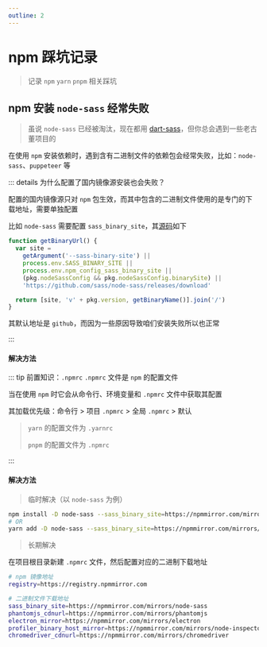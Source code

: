 ```yaml
---
outline: 2
---
```


<BackTop />

# npm 踩坑记录

> 记录 `npm` `yarn` `pnpm` 相关踩坑

## npm 安装 `node-sass` 经常失败

> 虽说 `node-sass` 已经被淘汰，现在都用 [dart-sass](https://github.com/sass/dart-sass)，但你总会遇到一些老古董项目的

在使用 `npm` 安装依赖时，遇到含有二进制文件的依赖包会经常失败，比如：`node-sass`、`puppeteer` 等

::: details 为什么配置了国内镜像源安装也会失败？

配置的国内镜像源只对 `npm` 包生效，而其中包含的二进制文件使用的是专门的下载地址，需要单独配置

比如 `node-sass` 需要配置 `sass_binary_site`，其[源码](https://github.com/sass/node-sass/blob/ee13eb9c62449d1e535189a063cbdd15583ebf32/lib/extensions.js#L246)如下

```js
function getBinaryUrl() {
  var site =
    getArgument('--sass-binary-site') ||
    process.env.SASS_BINARY_SITE ||
    process.env.npm_config_sass_binary_site ||
    (pkg.nodeSassConfig && pkg.nodeSassConfig.binarySite) ||
    'https://github.com/sass/node-sass/releases/download'

  return [site, 'v' + pkg.version, getBinaryName()].join('/')
}
```

其默认地址是 `github`，而因为一些原因导致咱们安装失败所以也正常

:::

#### 解决方法

::: tip 前置知识：`.npmrc`
`.npmrc` 文件是 `npm` 的配置文件

当在使用 `npm` 时它会从命令行、环境变量和 `.npmrc` 文件中获取其配置

其加载优先级：命令行 > 项目 `.npmrc` > 全局 `.npmrc` > 默认

> `yarn` 的配置文件为 `.yarnrc`
>
> `pnpm` 的配置文件为 `.npmrc`

:::

#### 解决方法

> 临时解决（以 `node-sass` 为例）

```sh
npm install -D node-sass --sass_binary_site=https://npmmirror.com/mirrors/node-sass
# OR
yarn add -D node-sass --sass_binary_site=https://npmmirror.com/mirrors/node-sass
```

> 长期解决

在项目根目录新建 `.npmrc` 文件，然后配置对应的二进制下载地址

```sh
# npm 镜像地址
registry=https://registry.npmmirror.com

# 二进制文件下载地址
sass_binary_site=https://npmmirror.com/mirrors/node-sass
phantomjs_cdnurl=https://npmmirror.com/mirrors/phantomjs
electron_mirror=https://npmmirror.com/mirrors/electron
profiler_binary_host_mirror=https://npmmirror.com/mirrors/node-inspector
chromedriver_cdnurl=https://npmmirror.com/mirrors/chromedriver
```
